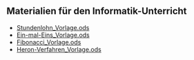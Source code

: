 ## Materialien für den Informatik-Unterricht

* [Stundenlohn_Vorlage.ods](https://raw.githubusercontent.com/Josef-Friedrich/informatik/main/Stundenlohn_Vorlage.ods)
* [Ein-mal-Eins_Vorlage.ods](https://raw.githubusercontent.com/Josef-Friedrich/informatik/main/Ein-mal-Eins_Vorlage.ods)
* [Fibonacci_Vorlage.ods](https://raw.githubusercontent.com/Josef-Friedrich/informatik/main/Fibonacci_Vorlage.ods)
* [Heron-Verfahren_Vorlage.ods](https://raw.githubusercontent.com/Josef-Friedrich/informatik/main/Heron-Verfahren_Vorlage.ods)
